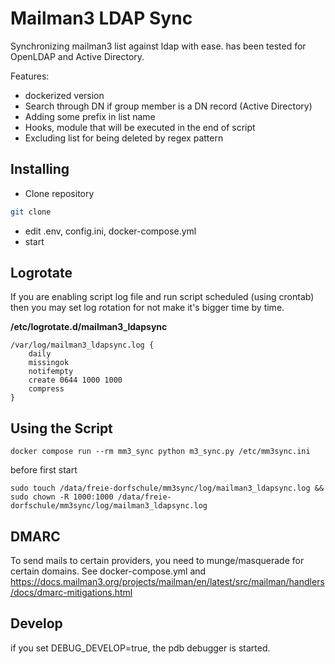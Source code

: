 # Mailman3 LDAP Sync

Synchronizing mailman3 list against ldap with ease. has been tested for OpenLDAP and Active Directory.

Features:
- dockerized version
- Search through DN if group member is a DN record (Active Directory)
- Adding some prefix in list name
- Hooks, module that will be executed in the end of script
- Excluding list for being deleted by regex pattern


## Installing

- Clone repository
```sh
git clone 
```
- edit .env, config.ini, docker-compose.yml
- start 
## Logrotate

If you are enabling script log file and run script scheduled (using crontab) then you may set log rotation for not make it's bigger time by time.

**/etc/logrotate.d/mailman3_ldapsync**
```
/var/log/mailman3_ldapsync.log {
    daily
    missingok
    notifempty
    create 0644 1000 1000
    compress
}
```

## Using the Script


```
docker compose run --rm mm3_sync python m3_sync.py /etc/mm3sync.ini
```

before first start
```
sudo touch /data/freie-dorfschule/mm3sync/log/mailman3_ldapsync.log && sudo chown -R 1000:1000 /data/freie-dorfschule/mm3sync/log/mailman3_ldapsync.log
```

## DMARC
To send mails to certain providers, you need to munge/masquerade for certain domains. See docker-compose.yml and https://docs.mailman3.org/projects/mailman/en/latest/src/mailman/handlers/docs/dmarc-mitigations.html

## Develop
if you set DEBUG_DEVELOP=true, the pdb debugger is started.

